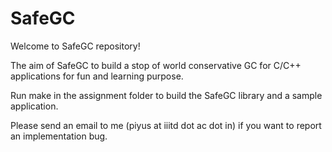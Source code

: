 # SafeGC


Welcome to SafeGC repository!

The aim of SafeGC to build a stop of world conservative
GC for C/C++ applications for fun and learning purpose.

Run make in the assignment folder to build the SafeGC
library and a sample application.

Please send an email to me (piyus at iiitd dot ac dot in)
if you want to report an implementation bug.


